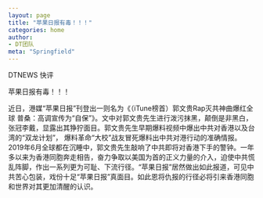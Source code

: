 ```yaml
---
layout: page
title: "苹果日报有毒！！！"
categories: home
author:
- DT团队
meta: "Springfield"
---
```


DTNEWS 快评

苹果日报有毒！！！



近日，港媒“苹果日报”刊登出一则名为《（iTune榜首）郭文贵Rap灭共神曲爆红全球 普桑：高调宣传为“自保”》。文中对郭文贵先生进行泼污抹黑，颠倒是非黑白，张冠李戴，显露出其狰狞面目。郭文贵先生早期爆料视频中爆出中共对香港以及台湾的“双龙计划”， 爆料革命“大校”战友冒死爆料出中共对港行动的准确情报。2019年6月全球都在沉睡中，郭文贵先生敲响了中共即将对香港下手的警钟。一年多以来为香港同胞奔走相告，奋力争取以美国为首的正义力量的介入，迫使中共慌乱阵脚，作出一系列更为可耻、下流行径。“苹果日报”居然做出如此报道，可见中共苦心包装，戏份十足“苹果日报”真面目。如此恩将仇报的行径必将引来香港同胞和世界对其更加清醒的认识。
